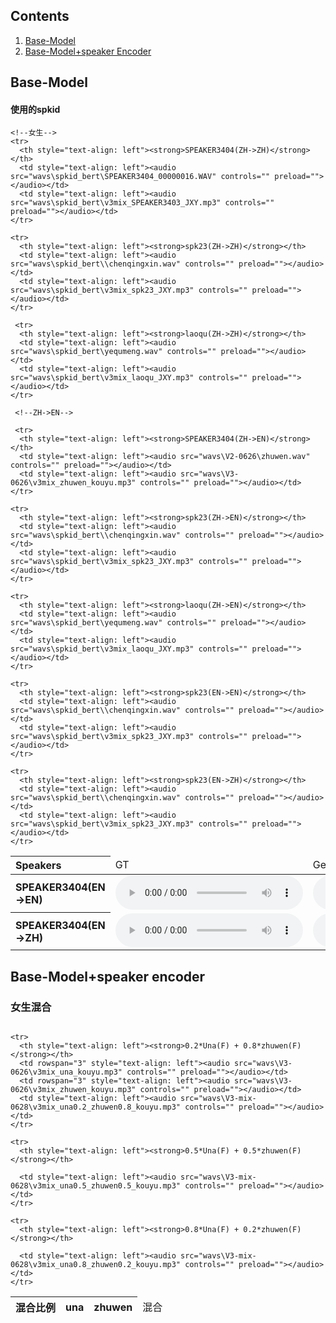 
<html lang="en-US">
  <head>
    <meta charset="UTF-8">
    <meta name="viewport" content="width=device-width, initial-scale=1">
    <meta name="theme-color" content="#157878">
    <link rel="stylesheet" href="/assets/css/style.css?v=e27bf585b9c641a881074e09853cb11204774c97">
  </head>
  <body>


<h2>Contents</h2>
<ol>
  <li><a href="#base">Base-Model</a></li>
  <li><a href="#spk">Base-Model+speaker Encoder</a></li>
</ol>

<h2>Base-Model<a name="base"></a></h2>
<h4>使用的spkid</h4>

<table>
    <thead>
    <tr>
      <th style="text-align: left">Speakers</th>
      <td style="text-align: left">GT</td>
      <td style="text-align: left">Generated</td>
    </tr>
    </thead>

    <!--女生-->
    <tr>
      <th style="text-align: left"><strong>SPEAKER3404(ZH->ZH)</strong></th>
      <td style="text-align: left"><audio src="wavs\spkid_bert\SPEAKER3404_00000016.WAV" controls="" preload=""></audio></td>
      <td style="text-align: left"><audio src="wavs\spkid_bert\v3mix_SPEAKER3403_JXY.mp3" controls="" preload=""></audio></td>
    </tr>

    <tr>
      <th style="text-align: left"><strong>spk23(ZH->ZH)</strong></th>
      <td style="text-align: left"><audio src="wavs\spkid_bert\\chenqingxin.wav" controls="" preload=""></audio></td>
      <td style="text-align: left"><audio src="wavs\spkid_bert\v3mix_spk23_JXY.mp3" controls="" preload=""></audio></td>
    </tr>

     <tr>
      <th style="text-align: left"><strong>laoqu(ZH->ZH)</strong></th>
      <td style="text-align: left"><audio src="wavs\spkid_bert\yequmeng.wav" controls="" preload=""></audio></td>
      <td style="text-align: left"><audio src="wavs\spkid_bert\v3mix_laoqu_JXY.mp3" controls="" preload=""></audio></td>
    </tr>
     
     <!--ZH->EN-->
      
     <tr>
      <th style="text-align: left"><strong>SPEAKER3404(ZH->EN)</strong></th>
      <td style="text-align: left"><audio src="wavs\V2-0626\zhuwen.wav" controls="" preload=""></audio></td>
      <td style="text-align: left"><audio src="wavs\V3-0626\v3mix_zhuwen_kouyu.mp3" controls="" preload=""></audio></td>
    </tr>

    <tr>
      <th style="text-align: left"><strong>spk23(ZH->EN)</strong></th>
      <td style="text-align: left"><audio src="wavs\spkid_bert\\chenqingxin.wav" controls="" preload=""></audio></td>
      <td style="text-align: left"><audio src="wavs\spkid_bert\v3mix_spk23_JXY.mp3" controls="" preload=""></audio></td>
    </tr>

    <tr>
      <th style="text-align: left"><strong>laoqu(ZH->EN)</strong></th>
      <td style="text-align: left"><audio src="wavs\spkid_bert\yequmeng.wav" controls="" preload=""></audio></td>
      <td style="text-align: left"><audio src="wavs\spkid_bert\v3mix_laoqu_JXY.mp3" controls="" preload=""></audio></td>
    </tr>

   <!--EN->EN-->

   <tr>
      <th style="text-align: left"><strong>SPEAKER3404(EN->EN)</strong></th>
      <td style="text-align: left"><audio src="wavs\V2-0626\zhuwen.wav" controls="" preload=""></audio></td>
      <td style="text-align: left"><audio src="wavs\V3-0626\v3mix_zhuwen_kouyu.mp3" controls="" preload=""></audio></td>
    </tr>

    <tr>
      <th style="text-align: left"><strong>spk23(EN->EN)</strong></th>
      <td style="text-align: left"><audio src="wavs\spkid_bert\\chenqingxin.wav" controls="" preload=""></audio></td>
      <td style="text-align: left"><audio src="wavs\spkid_bert\v3mix_spk23_JXY.mp3" controls="" preload=""></audio></td>
    </tr>


   <!--EN->ZH-->

   <tr>
      <th style="text-align: left"><strong>SPEAKER3404(EN->ZH)</strong></th>
      <td style="text-align: left"><audio src="wavs\V2-0626\zhuwen.wav" controls="" preload=""></audio></td>
      <td style="text-align: left"><audio src="wavs\V3-0626\v3mix_zhuwen_kouyu.mp3" controls="" preload=""></audio></td>
    </tr>

    <tr>
      <th style="text-align: left"><strong>spk23(EN->ZH)</strong></th>
      <td style="text-align: left"><audio src="wavs\spkid_bert\\chenqingxin.wav" controls="" preload=""></audio></td>
      <td style="text-align: left"><audio src="wavs\spkid_bert\v3mix_spk23_JXY.mp3" controls="" preload=""></audio></td>
    </tr>

  
</table>

<!--｜｜｜｜｜｜｜｜｜｜｜｜｜｜｜｜｜｜｜｜｜｜｜｜｜｜｜｜｜｜｜｜｜｜｜｜｜｜｜｜｜｜｜｜｜｜｜｜｜｜｜｜｜｜｜｜｜｜｜｜｜｜｜｜｜｜｜-->

<h2>Base-Model+speaker encoder<a name="spk"></a></h2>
<h3> 女生混合</h3>

<div style="overflow-x: auto;">
<table>
    <thead>
    <tr>
      <th style="text-align: left">混合比例</th>
      <th style="text-align: left">una</th>
      <th style="text-align: left">zhuwen</th>
      <td style="text-align: left">混合</td>
    </tr>
    </thead>

    <tr>
      <th style="text-align: left"><strong>0.2*Una(F) + 0.8*zhuwen(F)</strong></th>
      <td rowspan="3" style="text-align: left"><audio src="wavs\V3-0626\v3mix_una_kouyu.mp3" controls="" preload=""></audio></td>
      <td rowspan="3" style="text-align: left"><audio src="wavs\V3-0626\v3mix_zhuwen_kouyu.mp3" controls="" preload=""></audio></td>
      <td style="text-align: left"><audio src="wavs\V3-mix-0628\v3mix_una0.2_zhuwen0.8_kouyu.mp3" controls="" preload=""></audio></td>
    </tr>

    <tr>
      <th style="text-align: left"><strong>0.5*Una(F) + 0.5*zhuwen(F)</strong></th>
      
      <td style="text-align: left"><audio src="wavs\V3-mix-0628\v3mix_una0.5_zhuwen0.5_kouyu.mp3" controls="" preload=""></audio></td>
    </tr>

    <tr>
      <th style="text-align: left"><strong>0.8*Una(F) + 0.2*zhuwen(F)</strong></th>
      
      <td style="text-align: left"><audio src="wavs\V3-mix-0628\v3mix_una0.8_zhuwen0.2_kouyu.mp3" controls="" preload=""></audio></td>
    </tr>
  
</table>
</div>

  </body>
</html>


